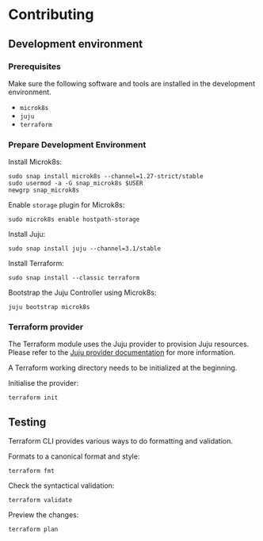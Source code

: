 # Contributing

## Development environment

### Prerequisites

Make sure the following software and tools are installed in the development
environment.

- `microk8s`
- `juju`
- `terraform`

### Prepare Development Environment

Install Microk8s:

```console
sudo snap install microk8s --channel=1.27-strict/stable
sudo usermod -a -G snap_microk8s $USER
newgrp snap_microk8s
```

Enable `storage` plugin for Microk8s:

```console
sudo microk8s enable hostpath-storage
```

Install Juju:

```console
sudo snap install juju --channel=3.1/stable
```

Install Terraform:

```console
sudo snap install --classic terraform
```

Bootstrap the Juju Controller using Microk8s:

```console
juju bootstrap microk8s
```

### Terraform provider

The Terraform module uses the Juju provider to provision Juju resources. Please refer to the [Juju provider documentation](https://registry.terraform.io/providers/juju/juju/latest/docs) for more information.

A Terraform working directory needs to be initialized at the beginning.

Initialise the provider:

```console
terraform init
```

## Testing

Terraform CLI provides various ways to do formatting and validation.

Formats to a canonical format and style:

```console
terraform fmt
```

Check the syntactical validation:

```console
terraform validate
```

Preview the changes:

```console
terraform plan
```
